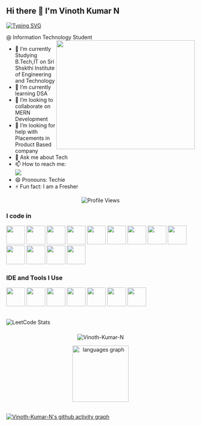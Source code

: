 ## Hi there 👋 **I'm Vinoth Kumar N**

[![Typing SVG](https://readme-typing-svg.herokuapp.com?font=comfortaa&color=016EEA&size=24&width=500&lines=Full-Stack+Developer;Web3+Enthusiast)](https://git.io/typing-svg)   

@ Information Technology Student
<img align="right" width="370" height="290" src="https://i.pinimg.com/originals/47/f0/34/47f0342cec72b800463bf003eac1257e.gif">
- 🔭 I’m currently Studying B.Tech,IT on Sri Shskthi Institute of Engineering and Technology
- 🌱 I’m currently learning DSA
- 👯 I’m looking to collaborate on MERN Development
- 🤔 I’m looking for help with Placements in Product Based company
- 💬 Ask me about Tech
- 📫 How to reach me:<br />
  [<img src="https://img.shields.io/badge/LinkedIn-0077B5?style=for-the-badge&logo=linkedin&logoColor=white" />](https://www.linkedin.com/in/vinothkumar-nataraj-2285a8251/)
- 😄 Pronouns: Techie
- ⚡ Fun fact: I am a Fresher

<div align="left">
  <p align="center">
  <img src="https://komarev.com/ghpvc/?username=Vinoth-Kumar-N&label=Profile%20views&color=0e75b6&style=flat" alt="Profile Views" />
  </p>
</div>

### I code in
<img height="50" width="50" src="https://img.icons8.com/color/48/000000/java-coffee-cup-logo.png" /> <img height="50" width="50" src="https://img.icons8.com/color/48/000000/python.png" /> <img height="50" width="50" src="https://img.icons8.com/color/48/000000/c-programming.png" />  <img height="50" width="50" src="https://img.icons8.com/color/48/000000/html-5.png" /> <img height="50" width="50" src="https://img.icons8.com/color/48/000000/css3.png" /> <img height="50" width="50" src="https://img.icons8.com/color/48/000000/sass.png"/> <img height="50" width="50" src="https://img.icons8.com/color/48/000000/bootstrap.png" />
<img height="50" width="50" src="https://img.icons8.com/color/48/000000/javascript.png"/>  <img height="50" width="50" src="https://img.icons8.com/color/48/000000/google-firebase-console.png"/> <img height="50" width="50" src="https://img.icons8.com/color/48/000000/mysql-logo.png"/> <img height="50" width="50" src="https://img.icons8.com/color/48/000000/mongodb.png"/> <img height="50" width="50" src="https://img.icons8.com/color/48/000000/nodejs.png"/> <img height="50" width="50" src="https://img.icons8.com/color/48/000000/spring-logo.png"/>

### IDE and Tools I Use
<img height="50" width="50" src="https://img.icons8.com/color/48/000000/visual-studio-code-2019.png"/> <img height="50" width="50" src="https://img.icons8.com/color/48/000000/pycharm.png"/> <img height="50" width="50" src="https://img.icons8.com/color/50/000000/git.png"/>  <img height="50" src="https://img.icons8.com/officel/480/null/java-eclipse.png"/> <img height="50" src="https://img.icons8.com/color/480/null/notion--v1.png" />  <img height="50" width="50" src="https://img.icons8.com/color/48/000000/figma--v1.png"/> <img height="50" src="https://img.shields.io/badge/Netlify-00C7B7?style=for-the-badge&logo=netlify&logoColor=white"/>

<br /> ![LeetCode Stats](https://leetcard.jacoblin.cool/Leetvino?theme=dark&font=Marcellus)

###
<div align="center">
<!--   <img src="https://github-readme-stats.vercel.app/api?username=Vinoth-Kumar-N&hide_title=false&hide_rank=false&show_icons=true&include_all_commits=true&count_private=true&disable_animations=false&theme=dracula&locale=en&hide_border=false" height="150" alt="stats graph"  /> -->
  <p><img align="center" src="https://github-readme-streak-stats.herokuapp.com/?user=Vinoth-Kumar-N&" alt="Vinoth-Kumar-N" /></p>
  <img src="https://github-readme-stats.vercel.app/api/top-langs?username=Vinoth-Kumar-N&locale=en&hide_title=false&layout=compact&card_width=320&langs_count=5&theme=dracula&hide_border=false" height="150" alt="languages graph"  />
</div>

<br /> [![Vinoth-Kumar-N's github activity graph](https://github-readme-activity-graph.vercel.app/graph?username=Vinoth-Kumar-N&bg_color=11080d&color=ededf3&line=5ab569&point=594f4f&area=true&hide_border=true)](https://github.com/ashutosh00710/github-readme-activity-graph)

